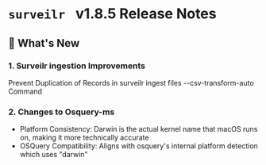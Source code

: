 # `surveilr ` v1.8.5 Release Notes

## 🚀 What's New
### **1. Surveilr ingestion Improvements**
Prevent Duplication of Records in surveilr ingest files --csv-transform-auto Command

### **2. Changes to Osquery-ms**
- Platform Consistency: Darwin is the actual kernel name that macOS runs on, making it more technically
  accurate
- OSQuery Compatibility: Aligns with osquery's internal platform detection which uses "darwin"